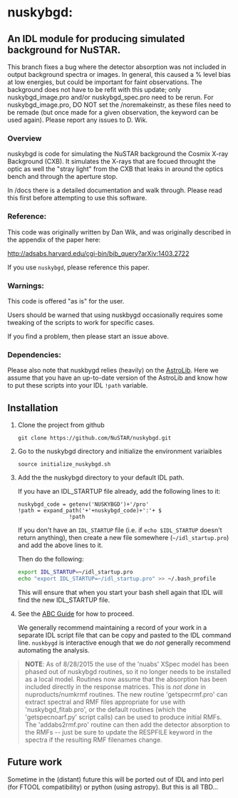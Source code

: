 # nuskybgd:
## An IDL module for producing simulated background for NuSTAR.

This branch fixes a bug where the detector absorption was not included
in output background spectra or images.
In general, this caused a % level bias at low energies, but could be important
for faint observations.
The background does not have to be refit with this update; only nuskybgd_image.pro
and/or nuskybgd_spec.pro need to be rerun.
For nuskybgd_image.pro, DO NOT set the /noremakeinstr, as these files need to
be remade (but once made for a given observation, the keyword can be used again).
Please report any issues to D. Wik.

### Overview

nuskybgd is code for simulating the NuSTAR background the Cosmix X-ray
Background (CXB). It simulates the X-rays that are focued throught the
optic as well the "stray light" from the CXB that leaks in around the
optics bench and through the aperture stop.

In /docs there is a detailed documentation and walk through. Please
read this first before attempting to use this software.

### Reference:

This code was originally written by Dan Wik, and was originally described in the
appendix of the paper here:

http://adsabs.harvard.edu/cgi-bin/bib_query?arXiv:1403.2722

If you use `nuskybgd`, please reference this paper.

### Warnings:

This code is offered "as is" for the user.

Users should be warned that using nuskbygd occasionally requires some tweaking of the scripts to work for specific cases.

If you find a problem, then please start an issue above.


### Dependencies:

Please also note that nuskbygd relies (heavily) on the [AstroLib](https://github.com/wlandsman/IDLAstro). Here we assume that you have an up-to-date version of the AstroLib and know how to put these scripts into your IDL `!path` variable.

Installation
------------

1. Clone the project from github

    `git clone https://github.com/NuSTAR/nuskybgd.git`

2. Go to the nuskybgd directory and initialize the environment variaibles

	`source initialize_nuskybgd.sh`

3. Add the the nuskybgd directory to your default IDL path.

	If you have an IDL_STARTUP file already, add the following lines to it:
	
	
	```IDL
	nuskybgd_code = getenv('NUSKYBGD')+'/pro'
	!path = expand_path('+'+nuskybgd_code)+':'+ $
                    !path
	```

	If you don't have an `IDL_STARTUP` file (i.e. if `echo $IDL_STARTUP` doesn't return anything), then create a new file somewhere (`~/idl_startup.pro`) and add the above lines to it.	
	
	Then do the following:
	
	```bash
	export IDL_STARTUP=~/idl_startup.pro
	echo "export IDL_STARTUP=~/idl_startup.pro" >> ~/.bash_profile
	```
	
	This will ensure that when you start your bash shell again that IDL will find the new IDL_STARTUP file.

4. See the [ABC Guide](ABC_Guide.md) for how to proceed.

	We generally recommend maintaining a record of your work in a separate IDL script file that can be copy and pasted to the IDL command line. `nuskbygd` is interactive enough that we do *not* generally recommend automating the analysis. 


> **NOTE**: As of 8/28/2015 the use of the 'nuabs' XSpec model has been phased out
of nuskybgd routines, so it no longer needs to be installed as a local model.
Routines now assume that the absorption has been included directly in the
response matrices. This is *not done* in nuproducts/numkrmf routines. The
new routine 'getspecrmf.pro' can extract spectral and RMF files appropriate 
for use with 'nuskybgd_fitab.pro', or the default routines (which the
'getspecnoarf.py' script calls) can be used to produce initial RMFs.  The
'addabs2rmf.pro' routine can then add the detector absorption to the RMFs --
just be sure to update the RESPFILE keyword in the spectra if the resulting
RMF filenames change.

## Future work

Sometime in the (distant) future this will be ported out of IDL and into perl (for FTOOL compatibility) or python (using astropy). But this is all TBD...
